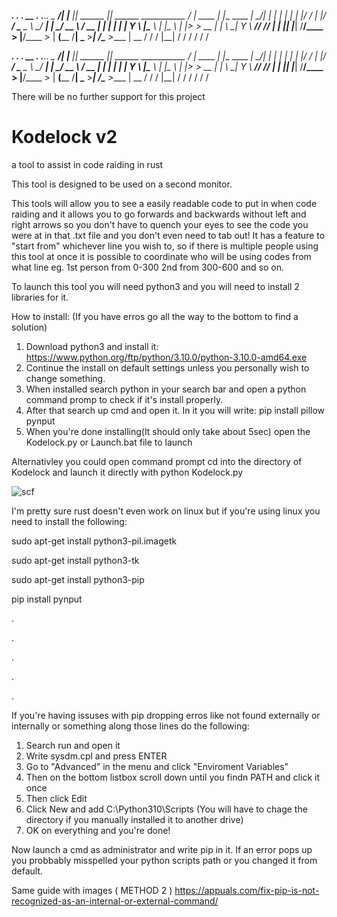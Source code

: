___________.__    .__         .__                       __         .__               .___._.
\__    ___/|  |__ |__| ______ |__| ______ ___________ _/  |_  ____ |  |__   ____   __| _/| |
  |    |   |  |  \|  |/  ___/ |  |/  ___/ \____ \__  \\   __\/ ___\|  |  \_/ __ \ / __ | | |
  |    |   |   Y  \  |\___ \  |  |\___ \  |  |_> > __ \|  | \  \___|   Y  \  ___// /_/ |  \|
  |____|   |___|  /__/____  > |__/____  > |   __(____  /__|  \___  >___|  /\___  >____ |  __
                \/        \/          \/  |__|       \/          \/     \/     \/     \/  \/
                
                
                

___________.__    .__         .__                       __         .__               .___._.
\__    ___/|  |__ |__| ______ |__| ______ ___________ _/  |_  ____ |  |__   ____   __| _/| |
  |    |   |  |  \|  |/  ___/ |  |/  ___/ \____ \__  \\   __\/ ___\|  |  \_/ __ \ / __ | | |
  |    |   |   Y  \  |\___ \  |  |\___ \  |  |_> > __ \|  | \  \___|   Y  \  ___// /_/ |  \|
  |____|   |___|  /__/____  > |__/____  > |   __(____  /__|  \___  >___|  /\___  >____ |  __
                \/        \/          \/  |__|       \/          \/     \/     \/     \/  \/


There will be no further support for this project


# Kodelock v2
a tool to assist in code raiding in rust

This tool is designed to be used on a second monitor.

This tools will allow you to see a easily readable code to put in when code raiding and it allows you to go forwards and backwards without left and right arrows so you don't have to quench your eyes to see the code you were at in that .txt file and you don't even need to tab out!
It has a feature to "start from" whichever line you wish to, so if there is multiple people using this tool at once it is possible to coordinate who will be using codes from what line eg. 1st person from 0-300 2nd from 300-600 and so on.

To launch this tool you will need python3 and you will need to install 2 libraries for it.

How to install:   (If you have erros go all the way to the bottom to find a solution)

1) Download python3 and install it: https://www.python.org/ftp/python/3.10.0/python-3.10.0-amd64.exe
2) Continue the install on default settings unless you personally wish to change something.
3) When installed search python in your search bar and open a python command promp to check if it's install properly.
4) After that search up cmd and open it. In it you will write: pip install pillow pynput 
5) When you're done installing(It should only take about 5sec) open the Kodelock.py or Launch.bat file to launch

Alternativley you could open command prompt cd into the directory of Kodelock and launch it directly with  python Kodelock.py

![scf](https://user-images.githubusercontent.com/66530955/144486461-bf786b59-9119-4fef-a995-6db3980b4ed8.png)


I'm pretty sure rust doesn't even work on linux but if you're using linux you need to install the following:

sudo apt-get install python3-pil.imagetk

sudo apt-get install python3-tk

sudo apt-get install python3-pip

pip install pynput

.

.

.

.

.

If you're having issuses with pip dropping erros like not found externally or internally or something along those lines do the following:

1) Search run and open it
2) Write sysdm.cpl and press ENTER
3) Go to "Advanced" in the menu and click "Enviroment Variables"
4) Then on the bottom listbox scroll down until you findn PATH and click it once
5) Then click Edit
6) Click New and add C:\Python310\Scripts (You will have to chage the directory if you manually installed it to another drive)
7) OK on everything and you're done!

Now launch a cmd as administrator and write pip in it. If an error pops up you probbably misspelled your python scripts path or you changed it from default.

Same guide with images ( METHOD 2 )
https://appuals.com/fix-pip-is-not-recognized-as-an-internal-or-external-command/
